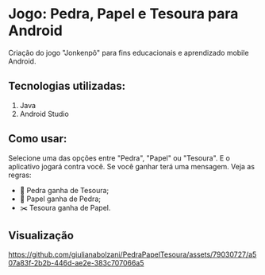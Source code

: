 # Jogo: Pedra, Papel e Tesoura para Android
Criação do jogo "Jonkenpô" para fins educacionais e aprendizado mobile Android.

## Tecnologias utilizadas: 
1. Java
2. Android Studio

## Como usar:
Selecione uma das opções entre "Pedra", "Papel" ou "Tesoura". E o aplicativo jogará contra você. 
Se você ganhar terá uma mensagem. Veja as regras:

- 🗿 Pedra ganha de Tesoura;
- 📜 Papel ganha de Pedra;
- ✂️ Tesoura ganha de Papel.

## Visualização
https://github.com/giulianabolzani/PedraPapelTesoura/assets/79030727/a507a83f-2b2b-446d-ae2e-383c707066a5
